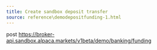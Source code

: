 ```yaml
---
title: Create sandbox deposit transfer
source: reference\demodepositfunding-1.html
---
```


post https://broker-api.sandbox.alpaca.markets/v1beta/demo/banking/funding
